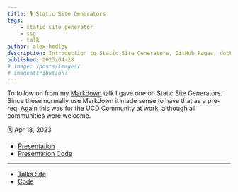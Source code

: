 ```yaml
---
title: 🎙️ Static Site Generators
tags:
    - static site generator
    - ssg
    - talk
author: alex-hedley
description: Introduction to Static Site Generators, GitHub Pages, docFX, mkDocs etc.
published: 2023-04-18
# image: /posts/images/
# imageattribution: 
---
```


<!-- Static Site Generators -->

To follow on from my [Markdown](talk-markdown.md) talk I gave one on Static Site Generators. Since these normally use Markdown it made sense to have that as a pre-req. Again this was for the UCD Community at work, although all communities were welcome.

🗓️ Apr 18, 2023
<!-- 📼  -->

- [Presentation](https://alex-hedley.github.io/talk-static-site-generators/)
- [Presentation Code](https://github.com/alex-hedley/talk-static-site-generators)

---

- [Talks Site](https://alex-hedley.github.io/talks/)
- [Code](https://github.com/alex-hedley/talks)
